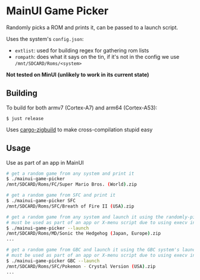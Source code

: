 # MainUI Game Picker

Randomly picks a ROM and prints it, can be passed to a launch script.

Uses the system's `config.json`:
* `extlist`: used for building regex for gathering rom lists
* `rompath`: does what it says on the tin, if it's not in the config we use `/mnt/SDCARD/Roms/<system>`

**Not tested on MinUI (unlikely to work in its current state)**

## Building

To build for both armv7 (Cortex-A7) and arm64 (Cortex-A53):
```
$ just release
```

Uses [cargo-zigbuild](https://github.com/rust-cross/cargo-zigbuild) to make cross-compilation stupid easy

## Usage

Use as part of an app in MainUI

```sh
# get a random game from any system and print it
$ ./mainui-game-picker
/mnt/SDCARD/Roms/FC/Super Mario Bros. (World).zip

# get a random game from SFC and print it
$ ./mainui-game-picker SFC
/mnt/SDCARD/Roms/SFC/Breath of Fire II (USA).zip

# get a random game from any system and launch it using the randomly-picked system's launch script
# must be used as part of an app or X-menu script due to using execv instead of writing to /tmp/cmd_to_run.sh
$ ./mainui-game-picker --launch
/mnt/SDCARD/Roms/MD/Sonic the Hedgehog (Japan, Europe).zip
...

# get a random game from GBC and launch it using the GBC system's launch script
# must be used as part of an app or X-menu script due to using execv instead of writing to /tmp/cmd_to_run.sh
$ ./mainui-game-picker GBC --launch
/mnt/SDCARD/Roms/SFC/Pokemon - Crystal Version (USA).zip
...
```

